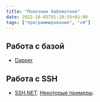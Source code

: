 ```yaml
---
title: "Полезные библиотеки"
date: 2022-10-05T01:28:55+03:00
tags: ["программирование", "c#"]
---
```


## Работа с базой

* [Dapper](https://github.com/StackExchange/Dapper)

## Работа с SSH

* [SSH.NET](https://github.com/sshnet/SSH.NET). [Некоторые примеры](*https:/gist.github.com/piccaso/d963331dcbf20611b094).
